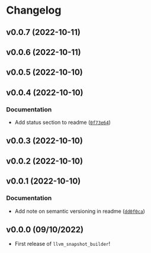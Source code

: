 # Changelog

<!--next-version-placeholder-->

## v0.0.7 (2022-10-11)


## v0.0.6 (2022-10-11)


## v0.0.5 (2022-10-10)


## v0.0.4 (2022-10-10)
### Documentation
* Add status section to readme ([`0f73e64`](https://github.com/kwk/llvm_snapshot_builder/commit/0f73e64719b30d8e80bfde87e66b3545231b8f31))

## v0.0.3 (2022-10-10)


## v0.0.2 (2022-10-10)


## v0.0.1 (2022-10-10)
### Documentation
* Add note on semantic versioning in readme ([`dd0f0ca`](https://github.com/kwk/llvm_snapshot_builder/commit/dd0f0cad6ea3c348dfe760e93ddff71a1ac14f1b))

## v0.0.0 (09/10/2022)

- First release of `llvm_snapshot_builder`!